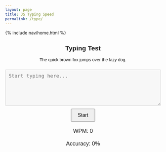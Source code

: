 ```yaml
---
layout: page
title: JS Typing Speed
permalink: /type/
---
```


{% include nav/home.html %}

<style>
    #typing-app {
        font-family: Arial, sans-serif;
        max-width: 600px;
        margin: 20px auto;
        text-align: center;
    }

    #user-input {
        width: 100%;
        padding: 10px;
        font-size: 16px;
        margin-top: 10px;
    }

    #start-btn {
        margin-top: 10px;
        padding: 10px 20px;
        font-size: 16px;
    }

    #wpm-result, #accuracy-result {
        margin-top: 20px;
        font-size: 18px;
    }

    .correct {
        background-color: lightgreen;
    }

    .incorrect {
        background-color: lightcoral;
    }
</style>

<script>
    document.addEventListener("DOMContentLoaded", function() {
        const promptTextElement = document.getElementById("prompt-text");
        const userInput = document.getElementById("user-input");
        const startBtn = document.getElementById("start-btn");
        const wpmDisplay = document.getElementById("wpm");
        const accuracyDisplay = document.getElementById("accuracy");
        
        let startTime, endTime, timerRunning = false;
        let promptText = promptTextElement.textContent;

        const texts = [
            "The quick brown fox jumps over the lazy dog.",
            "A journey of a thousand miles begins with a single step.",
            "To be or not to be, that is the question."
        ];

        function getRandomText() {
            return texts[Math.floor(Math.random() * texts.length)];
        }

        function updatePromptText() {
            promptText = getRandomText();
            promptTextElement.textContent = promptText;
        }

        startBtn.addEventListener("click", function() {
            if (!timerRunning) {
                updatePromptText();
                userInput.disabled = false;
                userInput.value = '';
                userInput.classList.remove("correct", "incorrect");
                userInput.focus();
                startTime = new Date();
                timerRunning = true;
                startBtn.textContent = "Stop";
            } else {
                endTime = new Date();
                const timeDiff = (endTime - startTime) / 1000 / 60; // time difference in minutes
                const wordCount = userInput.value.split(/\s+/).filter(word => word.length > 0).length;
                const wpm = Math.round(wordCount / timeDiff);
                
                wpmDisplay.textContent = wpm;
                timerRunning = false;
                startBtn.textContent = "Start";
                userInput.disabled = true;
            }
        });

        userInput.addEventListener("input", function() {
            const inputText = userInput.value;
            let correctChars = 0;
            let coloredText = '';

            for (let i = 0; i < promptText.length; i++) {
                if (i < inputText.length) {
                    if (inputText[i] === promptText[i]) {
                        correctChars++;
                        coloredText += `<span class="correct">${promptText[i]}</span>`;
                    } else {
                        coloredText += `<span class="incorrect">${promptText[i]}</span>`;
                    }
                } else {
                    coloredText += promptText[i];
                }
            }

            promptTextElement.innerHTML = coloredText;

            const accuracy = Math.round((correctChars / promptText.length) * 100);
            accuracyDisplay.textContent = accuracy + "%";

            if (inputText.length === promptText.length) {
                endTime = new Date();
                const timeDiff = (endTime - startTime) / 1000 / 60; // time difference in minutes
                const wordCount = inputText.split(/\s+/).filter(word => word.length > 0).length;
                const wpm = Math.round(wordCount / timeDiff);
                
                wpmDisplay.textContent = wpm;
                timerRunning = false;
                startBtn.textContent = "Start";
                userInput.disabled = true;
            }
        });
    });
</script>

<div id="typing-app">
  <h2>Typing Test</h2>
  <p id="prompt-text">The quick brown fox jumps over the lazy dog.</p>
  <textarea id="user-input" rows="5" cols="50" placeholder="Start typing here..." disabled></textarea>
  <br>
  <button id="start-btn">Start</button>
  <p id="wpm-result">WPM: <span id="wpm">0</span></p>
  <p id="accuracy-result">Accuracy: <span id="accuracy">0%</span></p>
</div>

